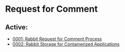 # Request for Comment

## Active:
 * [0001: Rabbit Request for Comment Process](0001/readme.md)
 * [0002: Rabbit Storage for Containerized Applications](0002/readme.md)
